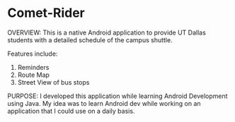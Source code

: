 # Comet-Rider

OVERVIEW:
This is a native Android application to provide UT Dallas students with a detailed schedule of the campus shuttle.

Features include:
1) Reminders
2) Route Map
3) Street View of bus stops

PURPOSE:
I developed this application while learning Android Development using Java. My idea was to learn Android dev while working on an
application that I could use on a daily basis.
